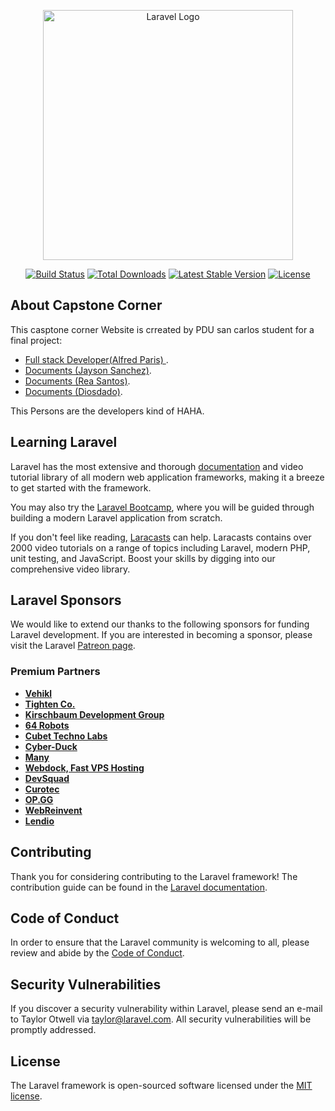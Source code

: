 <p align="center"><a href="https://laravel.com" target="_blank"><img src="https://raw.githubusercontent.com/laravel/art/master/logo-lockup/5%20SVG/2%20CMYK/1%20Full%20Color/laravel-logolockup-cmyk-red.svg" width="400" alt="Laravel Logo"></a></p>

<p align="center">
<a href="https://www.facebook.com/alfred.gudo.5/"><img src="https://scontent.fcrk2-2.fna.fbcdn.net/v/t39.30808-6/371375282_3591345634470661_3560245869505029687_n.jpg?_nc_cat=101&ccb=1-7&_nc_sid=a2f6c7&_nc_eui2=AeFHL8iLOXLKipjznXtTDQxf3NxrheUdSizc3GuF5R1KLCXubVg79fY5nwzVHnTMJYL26n9gyfs6AQZRLDGZY0l9&_nc_ohc=YhyiwXSmA-oAX99_i6i&_nc_oc=AQl2oSfpHzca_Bj51tAQOc9byd0M1-2P0f80OsbZacRC2XL6AEFL7-yZcISvT2FqDX57CiLw2j3bG5qIuE8U8Mdq&_nc_ht=scontent.fcrk2-2.fna&oh=00_AfBrd4w_JEkOGRUfEMCZ57WpZJCWuG6_U4GNfSLBqi8AMA&oe=6501F32E" alt="Build Status"></a>
<a href="https://packagist.org/packages/laravel/framework"><img src="" alt="Total Downloads"></a>
<a href="https://packagist.org/packages/laravel/framework"><img src="" alt="Latest Stable Version"></a>
<a href="https://packagist.org/packages/laravel/framework"><img src="" alt="License"></a>
</p>

## About Capstone Corner

This casptone corner Website is crreated by PDU san carlos student for a final project:

-   [Full stack Developer(Alfred Paris) ](https://www.facebook.com/alfred.gudo.5/).
-   [Documents (Jayson Sanchez)](https://laravel.com/docs/container).
-   [Documents (Rea Santos)](https://laravel.com/docs/session).
-   [Documents (Diosdado)](https://laravel.com/docs/eloquent).

This Persons are the developers kind of HAHA.

## Learning Laravel

Laravel has the most extensive and thorough [documentation](https://laravel.com/docs) and video tutorial library of all modern web application frameworks, making it a breeze to get started with the framework.

You may also try the [Laravel Bootcamp](https://bootcamp.laravel.com), where you will be guided through building a modern Laravel application from scratch.

If you don't feel like reading, [Laracasts](https://laracasts.com) can help. Laracasts contains over 2000 video tutorials on a range of topics including Laravel, modern PHP, unit testing, and JavaScript. Boost your skills by digging into our comprehensive video library.

## Laravel Sponsors

We would like to extend our thanks to the following sponsors for funding Laravel development. If you are interested in becoming a sponsor, please visit the Laravel [Patreon page](https://patreon.com/taylorotwell).

### Premium Partners

-   **[Vehikl](https://vehikl.com/)**
-   **[Tighten Co.](https://tighten.co)**
-   **[Kirschbaum Development Group](https://kirschbaumdevelopment.com)**
-   **[64 Robots](https://64robots.com)**
-   **[Cubet Techno Labs](https://cubettech.com)**
-   **[Cyber-Duck](https://cyber-duck.co.uk)**
-   **[Many](https://www.many.co.uk)**
-   **[Webdock, Fast VPS Hosting](https://www.webdock.io/en)**
-   **[DevSquad](https://devsquad.com)**
-   **[Curotec](https://www.curotec.com/services/technologies/laravel/)**
-   **[OP.GG](https://op.gg)**
-   **[WebReinvent](https://webreinvent.com/?utm_source=laravel&utm_medium=github&utm_campaign=patreon-sponsors)**
-   **[Lendio](https://lendio.com)**

## Contributing

Thank you for considering contributing to the Laravel framework! The contribution guide can be found in the [Laravel documentation](https://laravel.com/docs/contributions).

## Code of Conduct

In order to ensure that the Laravel community is welcoming to all, please review and abide by the [Code of Conduct](https://laravel.com/docs/contributions#code-of-conduct).

## Security Vulnerabilities

If you discover a security vulnerability within Laravel, please send an e-mail to Taylor Otwell via [taylor@laravel.com](mailto:taylor@laravel.com). All security vulnerabilities will be promptly addressed.

## License

The Laravel framework is open-sourced software licensed under the [MIT license](https://opensource.org/licenses/MIT).
